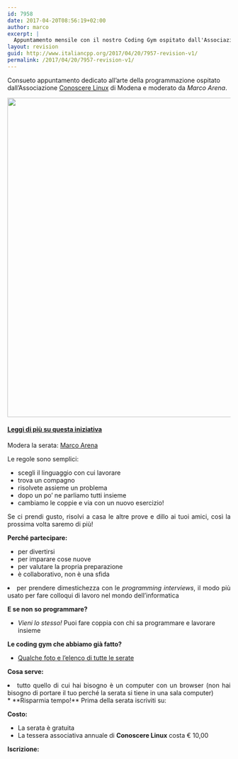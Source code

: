 ```yaml
---
id: 7958
date: 2017-04-20T08:56:19+02:00
author: marco
excerpt: |
  Appuntamento mensile con il nostro Coding Gym ospitato dall'Associazione "Conoscere Linux", nella palestra digitale di Modena. Tre esercizi proposti, qualsiasi linguaggio di programmazione ammesso, si lavora a coppie e al termine di ogni esercizio si raccontano le soluzioni e si fa una breve retrospettiva sui compromessi scelti, le varianti e così via. Modera la serata Marco Arena.
layout: revision
guid: http://www.italiancpp.org/2017/04/20/7957-revision-v1/
permalink: /2017/04/20/7957-revision-v1/
---
```

Consueto appuntamento dedicato all&#8217;arte della programmazione ospitato dall&#8217;Associazione <a href="http://conoscerelinux.org" target="_blank">Conoscere Linux</a> di Modena e moderato da _Marco Arena_.

<center>
  <img loading="lazy" class="size-large" src="https://i2.wp.com/www.italiancpp.org/wp-content/uploads/2016/04/WP_20170124_21_20_08_Pro.jpg?fit=1460%2C721" width="1281" height="721" />
</center>

<!--more-->

#### <a href="http://www.italiancpp.org/2016/04/12/italian-coding-dojo/" target="_blank">Leggi di più su questa iniziativa</a>

Modera la serata: <a href="https://it.linkedin.com/in/marcoarena" target="_blank">Marco Arena</a>

Le regole sono semplici:

  * scegli il linguaggio con cui lavorare
  * trova un compagno
  * risolvete assieme un problema
  * dopo un po&#8217; ne parliamo tutti insieme
  * cambiamo le coppie e via con un nuovo esercizio!

<p style="text-align: justify;">
  Se ci prendi gusto, risolvi a casa le altre prove e dillo ai tuoi amici, così la prossima volta saremo di più!
</p>

**Perché partecipare:**

  * per divertirsi
  * per imparare cose nuove
  * per valutare la propria preparazione
  * è collaborativo, non è una sfida
<li style="text-align: justify;">
  per prendere dimestichezza con le <em>programming interviews</em>, il modo più usato per fare colloqui di lavoro nel mondo dell&#8217;informatica
</li>

**E se non so programmare?**

  * _Vieni lo stesso!_ Puoi fare coppia con chi sa programmare e lavorare insieme

**Le coding gym che abbiamo già fatto?**

  * [Qualche foto e l&#8217;elenco di tutte le serate](http://www.italiancpp.org/coding-gyms)

**Cosa serve:**

<li style="text-align: justify;">
  tutto quello di cui hai bisogno è un computer con un browser (non hai bisogno di portare il tuo perché la serata si tiene in una sala computer)
</li>
  * **Risparmia tempo!** Prima della serata iscriviti su:  
    <https://www.hackerrank.com/modena-coding-may-2017>

**Costo:**

  * La serata è gratuita
  * La tessera associativa annuale di **Conoscere Linux** costa € 10,00

**Iscrizione:**

<p style="text-align: justify;">
</p>